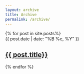 ```yaml
---
layout: archive
title: Archive
permalink: /archive/
---
```


<div class="posts">
  {% for post in site.posts%}
    <article class="post">
      <div class="container">
        <div class="date">
          {{ post.date | date: "%B %e, %Y" }}
        </div>
        <h1><a href="{{ site.baseurl }}{{post.url}}">{{ post.title}}</a></h1>
      </div>
    </article>
  {% endfor %}
</div>
